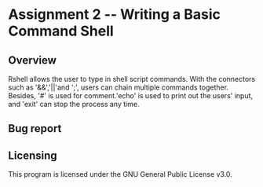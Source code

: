 # Assignment 2 -- Writing a Basic Command Shell

## Overview
Rshell allows the user to type in shell script commands. With the connectors such as '&&','||'and ';', users can chain multiple commands together. Besides, '#' is used for comment.'echo' is used to print out the users' input, and 'exit' can stop the process any time.

## Bug report




## Licensing
This program is licensed under the GNU General Public License v3.0. 

